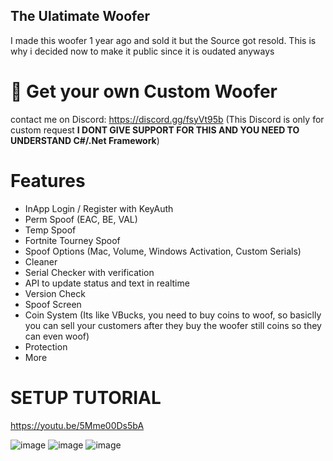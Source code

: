 ## The Ulatimate Woofer
I made this woofer 1 year ago and sold it but the Source got resold. This is why i decided now to make it public since it is oudated anyways

# 💎 Get your own Custom Woofer
contact me on Discord: https://discord.gg/fsyVt95b 
(This Discord is only for custom request **I DONT GIVE SUPPORT FOR THIS AND YOU NEED TO UNDERSTAND C#/.Net Framework**)

# Features
- InApp Login / Register with KeyAuth
- Perm Spoof (EAC, BE, VAL)
- Temp Spoof
- Fortnite Tourney Spoof
- Spoof Options (Mac, Volume, Windows Activation, Custom Serials)
- Cleaner
- Serial Checker with verification
- API to update status and text in realtime
- Version Check
- Spoof Screen
- Coin System (Its like VBucks, you need to buy coins to woof, so basiclly you can sell your customers after they buy the woofer still coins so they can even woof)
- Protection
- More

# SETUP TUTORIAL
https://youtu.be/5Mme00Ds5bA

![image](https://github.com/user-attachments/assets/4dfa2b3b-45cc-4634-8484-66452f063632)
![image](https://github.com/user-attachments/assets/f2ac901c-29ec-41d8-894e-f77f5d0237f3)
![image](https://github.com/user-attachments/assets/676885ab-ee53-47f7-a4eb-e1033a7efb72)
